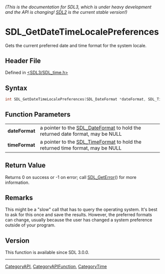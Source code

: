 ###### (This is the documentation for SDL3, which is under heavy development and the API is changing! [SDL2](https://wiki.libsdl.org/SDL2/) is the current stable version!)
# SDL_GetDateTimeLocalePreferences

Gets the current preferred date and time format for the system locale.

## Header File

Defined in [<SDL3/SDL_time.h>](https://github.com/libsdl-org/SDL/blob/main/include/SDL3/SDL_time.h)

## Syntax

```c
int SDL_GetDateTimeLocalePreferences(SDL_DateFormat *dateFormat, SDL_TimeFormat *timeFormat);

```

## Function Parameters

|                    |                                                                                                 |
| ------------------ | ----------------------------------------------------------------------------------------------- |
| **dateFormat**     | a pointer to the [SDL_DateFormat](SDL_DateFormat) to hold the returned date format, may be NULL |
| **timeFormat**     | a pointer to the [SDL_TimeFormat](SDL_TimeFormat) to hold the returned time format, may be NULL |

## Return Value

Returns 0 on success or -1 on error; call [SDL_GetError](SDL_GetError)()
for more information.

## Remarks

This might be a "slow" call that has to query the operating system. It's
best to ask for this once and save the results. However, the preferred
formats can change, usually because the user has changed a system
preference outside of your program.

## Version

This function is available since SDL 3.0.0.

----
[CategoryAPI](CategoryAPI), [CategoryAPIFunction](CategoryAPIFunction), [CategoryTime](CategoryTime)

